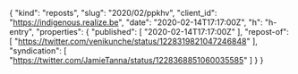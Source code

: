{
  "kind": "reposts",
  "slug": "2020/02/ppkhv",
  "client_id": "https://indigenous.realize.be",
  "date": "2020-02-14T17:17:00Z",
  "h": "h-entry",
  "properties": {
    "published": [
      "2020-02-14T17:17:00Z"
    ],
    "repost-of": [
      "https://twitter.com/venikunche/status/1228319821047246848"
    ],
    "syndication": [
      "https://twitter.com/JamieTanna/status/1228368851060035585"
    ]
  }
}
